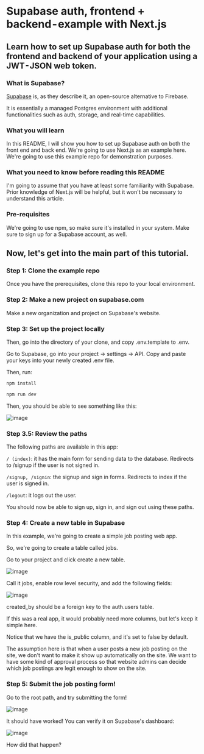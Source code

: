 # Supabase auth, frontend + backend - example with Next.js

## Learn how to set up Supabase auth for both the frontend and backend of your application using a JWT - JSON web token.

### What is Supabase?

[Supabase](https://supabase.com/) is, as they describe it, an open-source alternative to Firebase.

It is essentially a managed Postgres environment with additional functionalities such as auth, storage, and real-time capabilities.

### What you will learn
In this README, I will show you how to set up Supabase auth on both the front end and back end. We're going to use Next.js as an example here. We're going to use this example repo for demonstration purposes.

### What you need to know before reading this README
I'm going to assume that you have at least some familiarity with Supabase. Prior knowledge of Next.js will be helpful, but it won't be necessary to understand this article.

### Pre-requisites
We're going to use npm, so make sure it's installed in your system. Make sure to sign up for a Supabase account, as well.

## Now, let's get into the main part of this tutorial.

### Step 1: Clone the example repo

Once you have the prerequisites, clone this repo to your local environment.

### Step 2: Make a new project on supabase.com

Make a new organization and project on Supabase's website.

### Step 3: Set up the project locally

Then, go into the directory of your clone, and copy .env.template to .env.

Go to Supabase, go into your project -> settings -> API. Copy and paste your keys into your newly created .env file.

Then, run:

```bash
npm install

npm run dev
```

Then, you should be able to see something like this:

![image](https://user-images.githubusercontent.com/1811651/187799682-9a34eb92-4831-4700-97f9-7285642c6277.png)

### Step 3.5: Review the paths

The following paths are available in this app:

```/ (index)```: it has the main form for sending data to the database. Redirects to /signup if the user is not signed in.

```/signup, /signin```: the signup and sign in forms. Redirects to index if the user is signed in.

```/logout```: it logs out the user.

You should now be able to sign up, sign in, and sign out using these paths.

### Step 4: Create a new table in Supabase

In this example, we're going to create a simple job posting web app.

So, we're going to create a table called jobs.

Go to your project and click create a new table.

![image](https://user-images.githubusercontent.com/1811651/187799891-5c9ada86-a98d-4a20-82c6-f91c340c5219.png)

Call it jobs, enable row level security, and add the following fields:

![image](https://user-images.githubusercontent.com/1811651/187799919-d0b29a20-e11e-442f-8582-ddfa24e10d37.png)

created_by should be a foreign key to the auth.users table.

If this was a real app, it would probably need more columns, but let's keep it simple here.

Notice that we have the is_public column, and it's set to false by default.

The assumption here is that when a user posts a new job posting on the site, we don't want to make it show up automatically on the site. We want to have some kind of approval process so that website admins can decide which job postings are legit enough to show on the site.

### Step 5: Submit the job posting form!

Go to the root path, and try submitting the form!

![image](https://user-images.githubusercontent.com/1811651/187799977-21d3f3df-2564-4a40-99d3-1f9ecd39a9fb.png)

It should have worked! You can verify it on Supabase's dashboard:

![image](https://user-images.githubusercontent.com/1811651/187800049-68367e85-db95-4185-8fc2-2baf47ec562f.png)

How did that happen?
